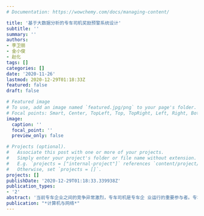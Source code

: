 ```yaml
---
# Documentation: https://wowchemy.com/docs/managing-content/

title: '基于大数据分析的专车司机奖励预警系统设计'
subtitle: ''
summary: ''
authors:
- 李卫丽
- 金小俊
- 赵化
tags: []
categories: []
date: '2020-11-26'
lastmod: 2020-12-29T01:18:33Z
featured: false
draft: false

# Featured image
# To use, add an image named `featured.jpg/png` to your page's folder.
# Focal points: Smart, Center, TopLeft, Top, TopRight, Left, Right, BottomLeft, Bottom, BottomRight.
image:
  caption: ''
  focal_point: ''
  preview_only: false

# Projects (optional).
#   Associate this post with one or more of your projects.
#   Simply enter your project's folder or file name without extension.
#   E.g. `projects = ["internal-project"]` references `content/project/deep-learning/index.md`.
#   Otherwise, set `projects = []`.
projects: []
publishDate: '2020-12-29T01:18:33.339938Z'
publication_types:
- '2'
abstract: '当前专车企业之间的竞争异常激烈，专车司机是专车企 业运行的重要参与者。专车司机的积极性及服务质量，对专车 企业的发展有着至关重要的影响。当前各大专车企业针对司 机设置了各种奖励制度，司机对于奖励的发放非常敏感。本文 从奖励预警角度，通过大数据分析的介入，对异常的奖励发 放，通过告警通知企业做好预案，提高企业平台对异常情况的 响应速度和对司机的人文关怀，进而提高专车司机的积极性 和对平台的忠实度。本文主要围绕司机关注的核心——奖励 发放部分进行研究。'
publication: "*计算机与网络*"
---
```


